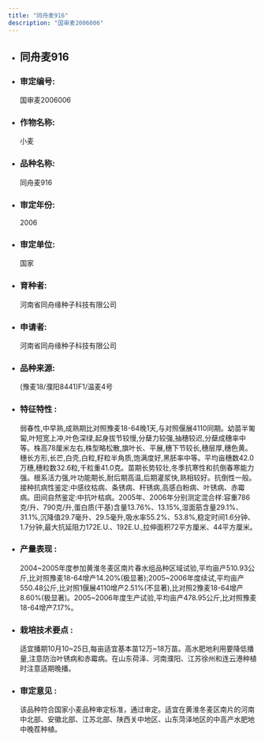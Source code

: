 ```yaml
---
title: "同舟麦916"
description: "国审麦2006006"
---
```

* ## 同舟麦916
* ###  审定编号:  
   国审麦2006006

*  ### 作物名称:  
   小麦

*   ###  品种名称: 
    同舟麦916

*   ### 审定年份: 
    2006

*   ### 审定单位:  
    国家

*   ### 育种者:  
    河南省同舟缘种子科技有限公司

*   ### 申请者:  
    河南省同舟缘种子科技有限公司

*   ### 品种来源:  
    (豫麦18/濮阳8441)F1/温麦4号

*   ### 特征特性 : 
    弱春性,中早熟,成熟期比对照豫麦18-64晚1天,与对照偃展4110同期。幼苗半匍匐,叶短宽上冲,叶色深绿,起身拔节较慢,分蘖力较强,抽穗较迟,分蘖成穗率中等。株高78厘米左右,株型略松散,旗叶长、平展,穗下节较长,穗层厚,穗色黄。穗长方形,长芒,白壳,白粒,籽粒半角质,饱满度好,黑胚率中等。平均亩穗数42.0万穗,穗粒数32.6粒,千粒重41.0克。苗期长势较壮,冬季抗寒性和抗倒春寒能力强。根系活力强,叶功能期长,耐后期高温,后期灌浆快,熟相较好。抗倒性一般。接种抗病性鉴定:中感纹枯病、条锈病、秆锈病,高感白粉病、叶锈病、赤霉病。田间自然鉴定:中抗叶枯病。2005年、2006年分别测定混合样:容重786克/升、790克/升,蛋白质(干基)含量13.76%、13.15%,湿面筋含量29.1%、31.1%,沉降值29.7毫升、29.5毫升,吸水率55.2%、53.8%,稳定时间1.6分钟、1.7分钟,最大抗延阻力172E.U.、192E.U.,拉伸面积72平方厘米、44平方厘米。

*   ### 产量表现 : 
    2004~2005年度参加黄淮冬麦区南片春水组品种区域试验,平均亩产510.93公斤,比对照豫麦18-64增产14.20%(极显著);2005~2006年度续试,平均亩产550.48公斤,比对照1偃展4110增产2.51%(不显著),比对照2豫麦18-64增产8.60%(极显著)。2005~2006年度生产试验,平均亩产478.95公斤,比对照豫麦18-64增产7.17%。

*   ### 栽培技术要点 : 
    适宜播期10月10~25日,每亩适宜基本苗12万~18万苗。高水肥地利用要降低播量,注意防治叶锈病和赤霉病。在山东荷泽、河南濮阳、江苏徐州和连云港种植时注意适期晚播。

*   ### 审定意见 : 
    该品种符合国家小麦品种审定标准，通过审定。适宜在黄淮冬麦区南片的河南中北部、安徽北部、江苏北部、陕西关中地区、山东菏泽地区的中高产水肥地中晚茬种植。
